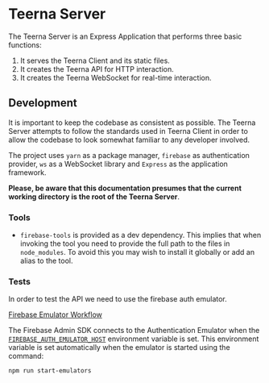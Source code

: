 # Teerna Server

The Teerna Server is an Express Application that performs three basic functions:

1. It serves the Teerna Client and its static files.
1. It creates the Teerna API for HTTP interaction.
1. It creates the Teerna WebSocket for real-time interaction.


## Development

It is important to keep the codebase as consistent as possible. The Teerna
Server attempts to follow the standards used in Teerna Client in order to allow
the codebase to look somewhat familiar to any developer involved.

The project uses `yarn` as a package manager, `firebase` as authentication
provider, `ws` as a WebSocket library and `Express` as the application
framework.

**Please, be aware that this documentation presumes that the current working directory is the root of the Teerna Server**.

### Tools

- `firebase-tools` is provided as a dev dependency. This implies that when
  invoking the tool you need to provide the full path to the files in
  `node_modules`. To avoid this you may wish to install it globally or add an
  alias to the tool.

### Tests

In order to test the API we need to use the firebase auth emulator.

[Firebase Emulator Workflow](https://firebase.google.com/docs/emulator-suite/connect_and_prototype?database=Firestore)


The Firebase Admin SDK connects to the Authentication Emulator when the [`FIREBASE_AUTH_EMULATOR_HOST`](https://firebase.google.com/docs/emulator-suite/connect_auth#admin_sdks) environment variable is set.
This environment variable is set automatically when the emulator is started using the command:

`npm run start-emulators`






